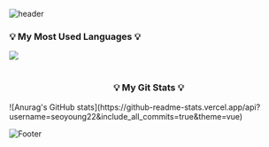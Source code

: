 ![header](https://capsule-render.vercel.app/api?type=waving&height=200&text=Allie's%20Github!&color=0:c2e59c,100:64b3f4)

<h3 align="left">💡 My Most Used Languages 💡</h3>
<img src="https://github-readme-stats.vercel.app/api/top-langs/?username=seoyoung22&layout=compact"><br><br>

<h3 align="center">💡 My Git Stats 💡</h3>
![Anurag's GitHub stats](https://github-readme-stats.vercel.app/api?username=seoyoung22&include_all_commits=true&theme=vue)

<!-- ![Allie's GitHub stats](https://github-readme-stats.vercel.app/api?username=seoyoung22&theme=vue&show_icons=true)
 -->






![Footer](https://capsule-render.vercel.app/api?type=waving&height=200&color=0:c2e59c,100:64b3f4&section=footer)
